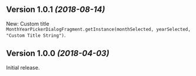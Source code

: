 Version 1.0.1 *(2018-08-14)*
----------------------------

New: Custom title ``` MonthYearPickerDialogFragment.getInstance(monthSelected, yearSelected, "Custom Title String") ```.

Version 1.0.0 *(2018-04-03)*
----------------------------

Initial release.
